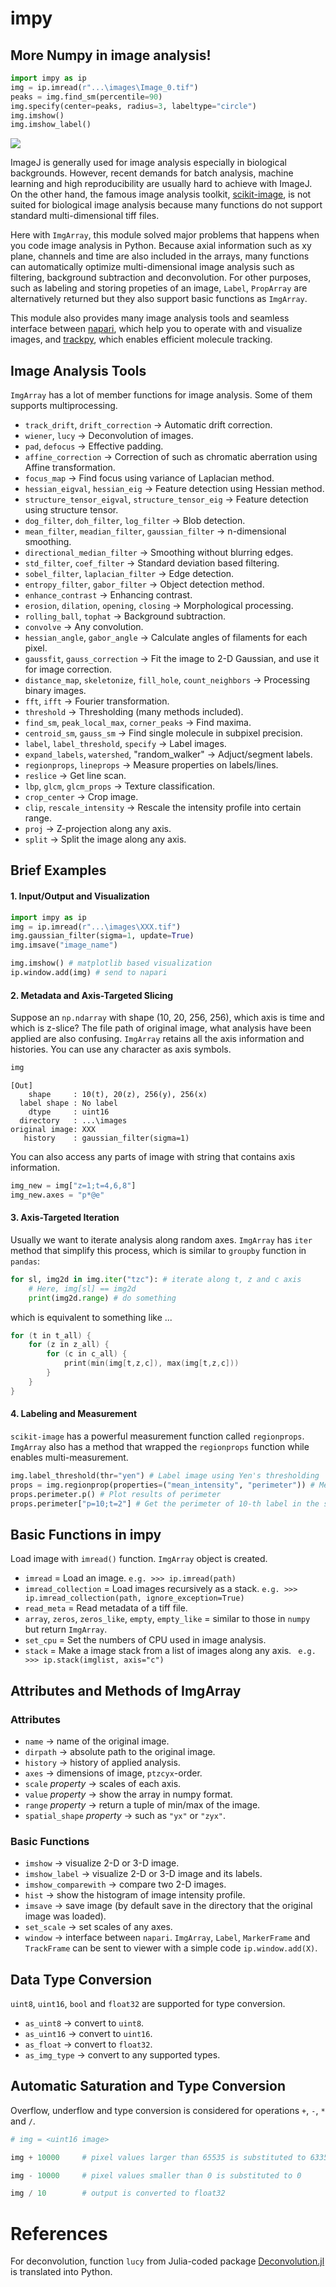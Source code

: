 # impy

## More Numpy in image analysis! 

```python
import impy as ip
img = ip.imread(r"...\images\Image_0.tif")
peaks = img.find_sm(percentile=90)
img.specify(center=peaks, radius=3, labeltype="circle")
img.imshow()
img.imshow_label()
```

![](Figs/2021-04-22-21-35-08.png)

ImageJ is generally used for image analysis especially in biological backgrounds. However, recent demands for batch analysis, machine learning and high reproducibility are usually hard to achieve with ImageJ. On the other hand, the famous image analysis toolkit, [scikit-image](https://github.com/scikit-image/scikit-image), is not suited for biological image analysis because many functions do not support standard multi-dimensional tiff files.

Here with `ImgArray`, this module solved major problems that happens when you code image analysis in Python. Because axial information such as xy plane, channels and time are also included in the arrays, many functions can automatically optimize multi-dimensional image analysis such as filtering, background subtraction and deconvolution. For other purposes, such as labeling and storing propeties of an image, `Label`, `PropArray` are alternatively returned but they also support basic functions as `ImgArray`.

This module also provides many image analysis tools and seamless interface between [napari](https://github.com/napari/napari), which help you to operate with and visualize images, and [trackpy](https://github.com/soft-matter/trackpy), which enables efficient molecule tracking.


## Image Analysis Tools

`ImgArray` has a lot of member functions for image analysis. Some of them supports multiprocessing.

- `track_drift`, `drift_correction` &rarr; Automatic drift correction.
- `wiener`, `lucy` &rarr; Deconvolution of images.
- `pad`, `defocus` &rarr; Effective padding.
- `affine_correction` &rarr; Correction of such as chromatic aberration using Affine transformation.
- `focus_map` &rarr; Find focus using variance of Laplacian method. 
- `hessian_eigval`, `hessian_eig` &rarr; Feature detection using Hessian method.
- `structure_tensor_eigval`, `structure_tensor_eig` &rarr; Feature detection using structure tensor.
- `dog_filter`, `doh_filter`, `log_filter` &rarr; Blob detection.
- `mean_filter`, `meadian_filter`, `gaussian_filter` &rarr; n-dimensional smoothing.
- `directional_median_filter` &rarr; Smoothing without blurring edges.
- `std_filter`, `coef_filter` &rarr; Standard deviation based filtering.
- `sobel_filter`, `laplacian_filter` &rarr; Edge detection.
- `entropy_filter`, `gabor_filter` &rarr; Object detection method.
- `enhance_contrast` &rarr; Enhancing contrast.
- `erosion`, `dilation`, `opening`, `closing` &rarr; Morphological processing.
- `rolling_ball`, `tophat` &rarr; Background subtraction.
- `convolve` &rarr; Any convolution.
- `hessian_angle`, `gabor_angle` &rarr; Calculate angles of filaments for each pixel.
- `gaussfit`, `gauss_correction` &rarr; Fit the image to 2-D Gaussian, and use it for image correction.
- `distance_map`, `skeletonize`, `fill_hole`, `count_neighbors` &rarr; Processing binary images.
- `fft`, `ifft` &rarr; Fourier transformation.
- `threshold` &rarr; Thresholding (many methods included).
- `find_sm`, `peak_local_max`, `corner_peaks` &rarr; Find maxima.
- `centroid_sm`, `gauss_sm` &rarr; Find single molecule in subpixel precision.
- `label`, `label_threshold`, `specify` &rarr; Label images.
- `expand_labels`, `watershed`, "random_walker" &rarr; Adjuct/segment labels.
- `regionprops`, `lineprops` &rarr; Measure properties on labels/lines.
- `reslice` &rarr; Get line scan.
- `lbp`, `glcm`, `glcm_props` &rarr; Texture classification.
- `crop_center` &rarr; Crop image.
- `clip`, `rescale_intensity` &rarr; Rescale the intensity profile into certain range.
- `proj` &rarr; Z-projection along any axis.
- `split` &rarr; Split the image along any axis.

## Brief Examples

#### 1. Input/Output and Visualization

```python
import impy as ip
img = ip.imread(r"...\images\XXX.tif")
img.gaussian_filter(sigma=1, update=True)
img.imsave("image_name")
```

```python
img.imshow() # matplotlib based visualization
ip.window.add(img) # send to napari
```

#### 2. Metadata and Axis-Targeted Slicing

Suppose an `np.ndarray` with shape (10, 20, 256, 256), which axis is time and which is z-slice? The file path of original image, what analysis have been applied are also confusing. `ImgArray` retains all the axis information and histories. You can use any character as axis symbols.

```python
img
```

    [Out]
        shape     : 10(t), 20(z), 256(y), 256(x)
      label shape : No label
        dtype     : uint16
      directory   : ...\images
    original image: XXX
       history    : gaussian_filter(sigma=1)

You can also access any parts of image with string that contains axis information.

```python
img_new = img["z=1;t=4,6,8"]
img_new.axes = "p*@e"
```

#### 3. Axis-Targeted Iteration

Usually we want to iterate analysis along random axes. `ImgArray` has `iter` method that simplify this process, which is similar to `groupby` function in `pandas`:

```python
for sl, img2d in img.iter("tzc"): # iterate along t, z and c axis
    # Here, img[sl] == img2d
    print(img2d.range) # do something
```

which is equivalent to something like ...

```C
for (t in t_all) {
    for (z in z_all) {
        for (c in c_all) {
            print(min(img[t,z,c]), max(img[t,z,c]))
        }
    }
}
```

#### 4. Labeling and Measurement

`scikit-image` has a powerful measurement function called `regionprops`. `ImgArray` also has a method that wrapped the `regionprops` function while enables multi-measurement.

```python
img.label_threshold(thr="yen") # Label image using Yen's thresholding
props = img.regionprop(properties=("mean_intensity", "perimeter")) # Measure mean intensity and perimeter for every labeled region
props.perimeter.p() # Plot results of perimeter
props.perimeter["p=10;t=2"] # Get the perimeter of 10-th label in the slice t=2.
```

## Basic Functions in impy

Load image with `imread()` function. `ImgArray` object is created.

- `imread` = Load an image. `e.g. >>> ip.imread(path)`
- `imread_collection` = Load images recursively as a stack. `e.g. >>> ip.imread_collection(path, ignore_exception=True)`
- `read_meta` = Read metadata of a tiff file.
- `array`, `zeros`, `zeros_like`, `empty`, `empty_like` = similar to those in `numpy` but return `ImgArray`.
- `set_cpu` = Set the numbers of CPU used in image analysis.
- `stack` = Make a image stack from a list of images along any axis. ` e.g. >>> ip.stack(imglist, axis="c")`

## Attributes and Methods of ImgArray

### Attributes

- `name` &rarr; name of the original image.
- `dirpath` &rarr; absolute path to the original image.
- `history` &rarr; history of applied analysis.
- `axes` &rarr; dimensions of image, `ptzcyx`-order.
- `scale` *property* &rarr; scales of each axis.
- `value` *property* &rarr; show the array in numpy format.
- `range` *property* &rarr; return a tuple of min/max of the image.
- `spatial_shape` *property* &rarr; such as `"yx"` or `"zyx"`.

### Basic Functions

- `imshow` &rarr; visualize 2-D or 3-D image.
- `imshow_label` &rarr; visualize 2-D or 3-D image and its labels.
- `imshow_comparewith` &rarr; compare two 2-D images.
- `hist` &rarr; show the histogram of image intensity profile.
- `imsave` &rarr; save image (by default save in the directory that the original image was loaded).
- `set_scale` &rarr; set scales of any axes.
- `window` &rarr; interface between `napari`. `ImgArray`, `Label`, `MarkerFrame` and `TrackFrame` can be sent to viewer with a simple code `ip.window.add(X)`.

## Data Type Conversion

`uint8`, `uint16`, `bool` and `float32` are supported for type conversion.
- `as_uint8` &rarr; convert to `uint8`.
- `as_uint16` &rarr; convert to `uint16`.
- `as_float` &rarr; convert to `float32`.
- `as_img_type` &rarr; convert to any supported types.

## Automatic Saturation and Type Conversion

Overflow, underflow and type conversion is considered for operations `+`, `-`, `*` and `/`.
```python
# img = <uint16 image>

img + 10000     # pixel values larger than 65535 is substituted to 63353

img - 10000     # pixel values smaller than 0 is substituted to 0

img / 10        # output is converted to float32 
```


# References
For deconvolution, function `lucy` from Julia-coded package [Deconvolution.jl](https://github.com/JuliaDSP/Deconvolution.jl) is translated into Python.
